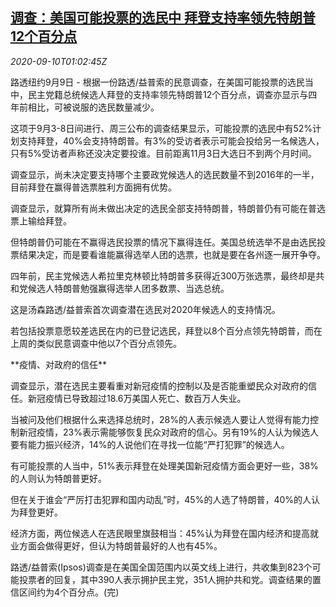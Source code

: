 <!--1599700995000-->
[调查：美国可能投票的选民中 拜登支持率领先特朗普12个百分点](https://cn.reuters.com/article/poll-us-election-0909-idCNKBS261037)
------

<div><i>2020-09-10T01:02:45Z</i></div><p>路透纽约9月9日 - 根据一份路透/益普索的民意调查，在美国可能投票的选民当中，民主党籍总统候选人拜登的支持率领先特朗普12个百分点，调查亦显示与四年前相比，可被说服的选民数量减少。</p><p>这项于9月3-8日间进行、周三公布的调查结果显示，可能投票的选民中有52%计划支持拜登，40%会支持特朗普。有3%的受访者表示可能会投给另一名候选人，只有5%受访者声称还没决定要投谁。目前距离11月3日大选日不到两个月时间。</p><p>调查显示，尚未决定要支持哪个主要政党候选人的选民数量不到2016年的一半，目前拜登在赢得普选票胜利方面拥有优势。</p><p>调查显示，就算所有尚未做出决定的选民全部支持特朗普，特朗普仍有可能在普选票上输给拜登。</p><p>但特朗普仍可能在不赢得选民投票的情况下赢得连任。美国总统选举不是由选民投票结果决定，而是要看谁能赢得选举人团的选票，也就是要在各州逐一展开争夺。</p><p>四年前，民主党候选人希拉里克林顿比特朗普多获得近300万张选票，最终却是共和党候选人特朗普勉强赢得选举人团多数票、当选总统。</p><p>这是汤森路透/益普索首次调查潜在选民对2020年候选人的支持情况。</p><p>若包括投票意愿较差选民在内的已登记选民，拜登以8个百分点领先特朗普，而在上周的类似民意调查中他以7个百分点领先。</p><p>**疫情、对政府的信任**</p><p>调查显示，潜在选民主要看重对新冠疫情的控制以及是否能重塑民众对政府的信任。新冠疫情已导致超过18.6万美国人死亡、数百万人失业。</p><p>当被问及他们根据什么来选择总统时，28%的人表示候选人要让人觉得有能力控制新冠疫情，23%表示需能够恢复民众对政府的信心。另有19%的人认为候选人要有能力振兴经济，14%的人说他们在寻找一位能“严打犯罪”的候选人。</p><p>有可能投票的人当中，51%表示拜登在处理美国新冠疫情方面会更好一些，38%的人则认为特朗普更好。</p><p>但在关于谁会“严厉打击犯罪和国内动乱”时，45%的人选了特朗普，40%的人认为拜登更好。</p><p>经济方面，两位候选人在选民眼里旗鼓相当：45%认为拜登在国内经济和提高就业方面会做得更好，但认为特朗普最好的人也有45%。</p><p>路透/益普索(Ipsos)调查是在美国全国范围内以英文线上进行，共收集到823个可能投票者的回复，其中390人表示拥护民主党，351人拥护共和党。调查结果的置信区间约为4个百分点。(完)</p>
